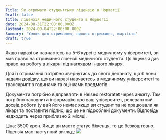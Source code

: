 ```yaml
---
Title: Як отримати студентську ліцензію в Норвегії
Draft: false
title: Ліцензія медичного студента в Норвегії
date: 2024-08-31T22:00:00.000Z
lastmod: 2024-09-04T22:00:00.000Z
Summary: 'Умови для отримання, процес отримання, вартість'
draft: true
---
```


Якщо наразі ви навчаєтесь на 5-6 курсі в медичному університеті, ви має право на отримання ліцензії медичного студента. Ця ліцензія дає право на роботу в лікарні під наглядом іншого лікаря.

Для її отримання потрібно звернутись до свого деканату, що б вони надали довідку, що ви наразі навчаєтесь в медичному університеті та транскрипт з годинами та оцінками предметів. 

Документи потрібно відправляти в Helsedirektoratet через анкету. Там потрібно заповнити інформацію про ваш університет, релевантний досвід роботи (у вай його немає якщо ви студент та не працювали як лікар) та поставити підпис, що це не підроблені документи. Відповідь надходить через приблизно 2 місяці. 

Ціна: 3500 крон. Якщо ви маєте статус біженця, то це безкоштовно.
Ліцензія має наступний вигляд:
![](/img/student-license/lisens-sensoret.png)
